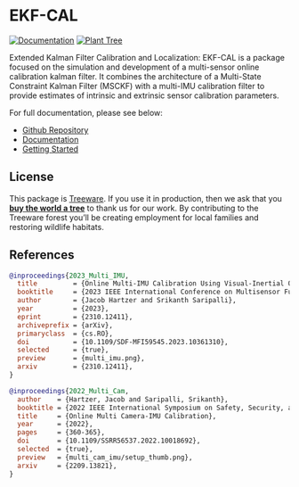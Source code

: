 # EKF-CAL
[![Documentation](https://github.com/unmannedlab/ekf-cal/actions/workflows/documentation.yaml/badge.svg)](https://github.com/unmannedlab/ekf-cal/actions/workflows/documentation.yaml)
[![Plant Tree](https://img.shields.io/badge/dynamic/json?color=brightgreen&label=Plant%20Tree&query=%24.total&url=https%3A%2F%2Fpublic.offset.earth%2Fusers%2Ftreeware%2Ftrees)](https://plant.treeware.earth/unmannedlab/ekf-cal)

Extended Kalman Filter Calibration and Localization: EKF-CAL is a package focused on the simulation
and development of a multi-sensor online calibration kalman filter. It combines the architecture of
a Multi-State Constraint Kalman Filter (MSCKF) with a multi-IMU calibration filter to provide
estimates of intrinsic and extrinsic sensor calibration parameters.

For full documentation, please see below:
- [Github Repository](https://github.com/unmannedlab/ekf-cal/)
- [Documentation](https://unmannedlab.org/ekf-cal/)
- [Getting Started](https://unmannedlab.org/ekf-cal/tutorial.html)

## License
This package is [Treeware](https://treeware.earth). If you use it in production, then we ask that you [**buy the world a tree**](https://plant.treeware.earth/unmannedlab/ekf-cal) to thank us for our work. By contributing to the Treeware forest you’ll be creating employment for local families and restoring wildlife habitats.

## References

```bibtex
@inproceedings{2023_Multi_IMU,
  title         = {Online Multi-IMU Calibration Using Visual-Inertial Odometry},
  booktitle     = {2023 IEEE International Conference on Multisensor Fusion and Integration for Intelligent Systems (MFI)},
  author        = {Jacob Hartzer and Srikanth Saripalli},
  year          = {2023},
  eprint        = {2310.12411},
  archiveprefix = {arXiv},
  primaryclass  = {cs.RO},
  doi           = {10.1109/SDF-MFI59545.2023.10361310},
  selected      = {true},
  preview       = {multi_imu.png},
  arxiv         = {2310.12411},
}
```
```bibtex
@inproceedings{2022_Multi_Cam,
  author    = {Hartzer, Jacob and Saripalli, Srikanth},
  booktitle = {2022 IEEE International Symposium on Safety, Security, and Rescue Robotics (SSRR)},
  title     = {Online Multi Camera-IMU Calibration},
  year      = {2022},
  pages     = {360-365},
  doi       = {10.1109/SSRR56537.2022.10018692},
  selected  = {true},
  preview   = {multi_cam_imu/setup_thumb.png},
  arxiv     = {2209.13821},
}
```
